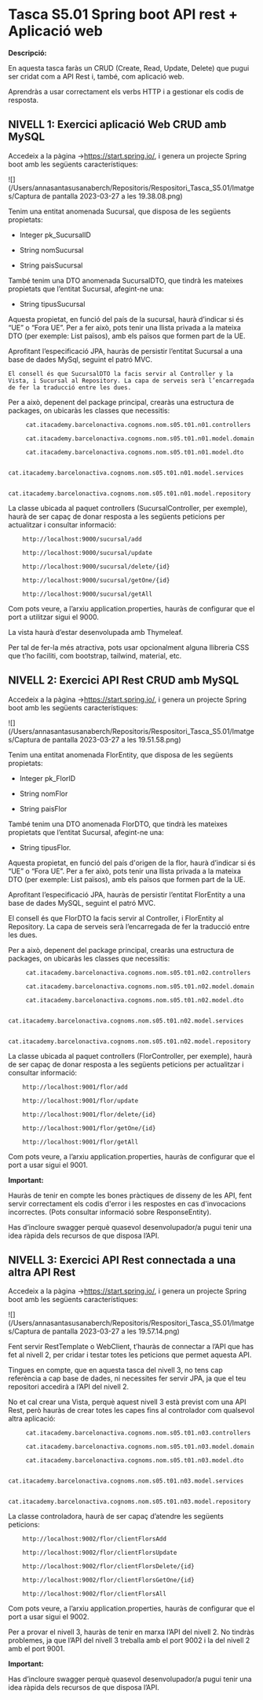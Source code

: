 # Tasca S5.01 Spring boot API rest + Aplicació web

**Descripció:**

En aquesta tasca faràs un CRUD (Create, Read, Update, Delete) que pugui ser cridat com a API Rest i, també, com aplicació web.

Aprendràs a usar correctament els verbs HTTP i a gestionar els codis de resposta.

## NIVELL 1: Exercici aplicació Web CRUD amb MySQL

Accedeix a la pàgina ->https://start.spring.io/, i genera un projecte Spring boot amb les següents característiques:

![](/Users/annasantasusanaberch/Repositoris/Respositori_Tasca_S5.01/Imatges/Captura de pantalla 2023-03-27 a les 19.38.08.png)

Tenim una entitat anomenada Sucursal, que disposa de les següents propietats:

-    Integer pk_SucursalID

-    String nomSucursal

-    String paisSucursal

També tenim una DTO anomenada SucursalDTO, que tindrà les mateixes propietats que l’entitat Sucursal, afegint-ne una:

-    String tipusSucursal

Aquesta propietat, en funció del país de la sucursal, haurà d’indicar si és “UE” o “Fora UE”. Per a fer això, pots tenir una llista privada a la mateixa DTO (per exemple: List<String> països), amb els països que formen part de la UE.

Aprofitant l’especificació JPA, hauràs de persistir l’entitat Sucursal a una base de dades MySql, seguint el patró MVC.

    El consell és que SucursalDTO la facis servir al Controller y la Vista, i Sucursal al Repository. La capa de serveis serà l’encarregada de fer la traducció entre les dues.

Per a això, depenent del package principal, crearàs una estructura de packages, on ubicaràs les classes que necessitis:


         cat.itacademy.barcelonactiva.cognoms.nom.s05.t01.n01.controllers

         cat.itacademy.barcelonactiva.cognoms.nom.s05.t01.n01.model.domain

         cat.itacademy.barcelonactiva.cognoms.nom.s05.t01.n01.model.dto

         cat.itacademy.barcelonactiva.cognoms.nom.s05.t01.n01.model.services

         cat.itacademy.barcelonactiva.cognoms.nom.s05.t01.n01.model.repository

La classe ubicada al paquet controllers (SucursalController, per exemple), haurà de ser capaç de donar resposta a les següents peticions per actualitzar i consultar informació:

        http://localhost:9000/sucursal/add

        http://localhost:9000/sucursal/update

        http://localhost:9000/sucursal/delete/{id}

        http://localhost:9000/sucursal/getOne/{id}

        http://localhost:9000/sucursal/getAll

Com pots veure, a l’arxiu application.properties, hauràs de configurar que el port a utilitzar sigui el 9000.

La vista haurà d’estar desenvolupada amb Thymeleaf.

Per tal de fer-la més atractiva, pots usar opcionalment alguna llibreria CSS que t’ho faciliti, com bootstrap, tailwind, material, etc.

## NIVELL 2: Exercici API Rest CRUD amb MySQL

Accedeix a la pàgina ->https://start.spring.io/, i genera un projecte Spring boot amb les següents característiques:

![](/Users/annasantasusanaberch/Repositoris/Respositori_Tasca_S5.01/Imatges/Captura de pantalla 2023-03-27 a les 19.51.58.png)

Tenim una entitat anomenada FlorEntity, que disposa de les següents propietats:

-    Integer pk_FlorID

-    String nomFlor

-    String paisFlor

També tenim una DTO anomenada FlorDTO, que tindrà les mateixes propietats que l’entitat Sucursal, afegint-ne una:

-    String tipusFlor.

Aquesta propietat, en funció del país d'origen de la flor, haurà d’indicar si és “UE” o “Fora UE”. Per a fer això, pots tenir una llista privada a la mateixa DTO (per exemple: List<String> països), amb els països que formen part de la UE.

Aprofitant l’especificació JPA, hauràs de persistir l’entitat FlorEntity a una base de dades MySQL, seguint el patró MVC.

El consell és que FlorDTO la facis servir al Controller, i FlorEntity al Repository. La capa de serveis serà l’encarregada de fer la traducció entre les dues.

Per a això, depenent del package principal, crearàs una estructura de packages, on ubicaràs les classes que necessitis:

         cat.itacademy.barcelonactiva.cognoms.nom.s05.t01.n02.controllers

         cat.itacademy.barcelonactiva.cognoms.nom.s05.t01.n02.model.domain

         cat.itacademy.barcelonactiva.cognoms.nom.s05.t01.n02.model.dto

         cat.itacademy.barcelonactiva.cognoms.nom.s05.t01.n02.model.services

         cat.itacademy.barcelonactiva.cognoms.nom.s05.t01.n02.model.repository

La classe ubicada al paquet controllers (FlorController, per exemple), haurà de ser capaç de donar resposta a les següents peticions per actualitzar i consultar informació:

        http://localhost:9001/flor/add

        http://localhost:9001/flor/update

        http://localhost:9001/flor/delete/{id}

        http://localhost:9001/flor/getOne/{id}

        http://localhost:9001/flor/getAll

Com pots veure, a l’arxiu application.properties, hauràs de configurar que el port a usar sigui el 9001.

**Important:**

Hauràs de tenir en compte les bones pràctiques de disseny de les API, fent servir correctament els codis d'error i les respostes en cas d'invocacions incorrectes. (Pots consultar informació sobre ResponseEntity).

Has d’incloure swagger perquè quasevol desenvolupador/a pugui tenir una idea ràpida dels recursos de que disposa l’API.

## NIVELL 3: Exercici API Rest connectada a una altra API Rest

Accedeix a la pàgina ->https://start.spring.io/, i genera un projecte Spring boot amb les següents característiques:

![](/Users/annasantasusanaberch/Repositoris/Respositori_Tasca_S5.01/Imatges/Captura de pantalla 2023-03-27 a les 19.57.14.png)

Fent servir RestTemplate o WebClient, t’hauràs de connectar a l’API que has fet al nivell 2, per cridar i testar totes les peticions que permet aquesta API.

Tingues en compte, que en aquesta tasca del nivell 3, no tens cap referència a cap base de dades, ni necessites fer servir JPA, ja que el teu repositori accedirà a l’API del nivell 2.

No et cal crear una Vista, perquè aquest nivell 3 està previst com una API Rest, però hauràs de crear totes les capes fins al controlador com qualsevol altra aplicació:

         cat.itacademy.barcelonactiva.cognoms.nom.s05.t01.n03.controllers

         cat.itacademy.barcelonactiva.cognoms.nom.s05.t01.n03.model.domain

         cat.itacademy.barcelonactiva.cognoms.nom.s05.t01.n03.model.dto

         cat.itacademy.barcelonactiva.cognoms.nom.s05.t01.n03.model.services

         cat.itacademy.barcelonactiva.cognoms.nom.s05.t01.n03.model.repository

La classe controladora, haurà de ser capaç d’atendre les següents peticions:

        http://localhost:9002/flor/clientFlorsAdd

        http://localhost:9002/flor/clientFlorsUpdate

        http://localhost:9002/flor/clientFlorsDelete/{id}

        http://localhost:9002/flor/clientFlorsGetOne/{id}

        http://localhost:9002/flor/clientFlorsAll

Com pots veure, a l’arxiu application.properties, hauràs de configurar que el port a usar sigui el 9002.

Per a provar el nivell 3, hauràs de tenir en marxa l’API del nivell 2. No tindràs problemes, ja que l’API del nivell 3 treballa amb el port 9002 i la del nivell 2 amb el port 9001.

**Important:**

Has d’incloure swagger perquè quasevol desenvolupador/a pugui tenir una idea ràpida dels recursos de que disposa l’API.